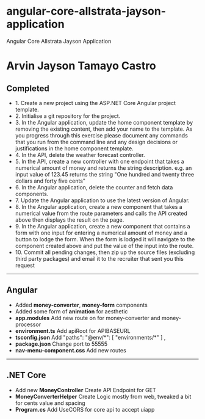 # angular-core-allstrata-jayson-application
Angular Core Allstrata Jayson Application

Arvin Jayson Tamayo Castro
==========================

Completed
---------

*   1\. Create a new project using the ASP.NET Core Angular project template.
*   2\. Initialise a git repository for the project.
*   3\. In the Angular application, update the home component template by removing the existing content, then add your name to the template. As you progress through this exercise please document any commands that you run from the command line and any design decisions or justifications in the home component template.
*   4\. In the API, delete the weather forecast controller.
*   5\. In the API, create a new controller with one endpoint that takes a numerical amount of money and returns the string description. e.g. an input value of 123.45 returns the string "One hundred and twenty three dollars and forty five cents"
*   6\. In the Angular application, delete the counter and fetch data components.
*   7\. Update the Angular application to use the latest version of Angular.
*   8\. In the Angular application, create a new component that takes a numerical value from the route parameters and calls the API created above then displays the result on the page.
*   9\. In the Angular application, create a new component that contains a form with one input for entering a numerical amount of money and a button to lodge the form. When the form is lodged it will navigate to the component created above and put the value of the input into the route.
*   10\. Commit all pending changes, then zip up the source files (excluding third party packages) and email it to the recruiter that sent you this request

* * *

Angular
-------

*   Added **money-converter**, **money-form** components
*   Added some form of **animation** for aesthetic
*   **app.modules** Add new route on for money-converter and money-processor
*   **environment.ts** Add apiRoot for APIBASEURL
*   **tsconfig.json** Add "paths": "@env/\*": \[ "environments/\*" \] ,
*   **package.json** Change port to 55555
*   **nav-menu-component.css** Add new routes

* * *

.NET Core
---------

*   Add new **MoneyController** Create API Endpoint for GET
*   **MoneyConverterHelper** Create Logic mostly from web, tweaked a bit for cents value and spacing
*   **Program.cs** Add UseCORS for core api to accept uiapp